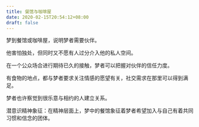 ```yaml
---
title: 餐馆与咖啡屋
date: 2020-02-15T20:54:12+08:00
draft: false
---
```


梦到餐馆或咖啡屋，说明梦者需要伙伴。

他害怕独处，但同时又不愿有人过分介入他的私人空间。

在一个公众场合进行期待已久的接触，梦者可以把握对伙伴的信任力度。

有食物的地点，都与梦者要求关注情感的愿望有关，社交需求在那里可以得到满足。

梦者也许察觉到很乐意与相约的人建立关系。

潜意识精神象征：在精神层面上，梦中的餐馆象征着梦者希望加入与自己有着共同习惯和信念的团体。

